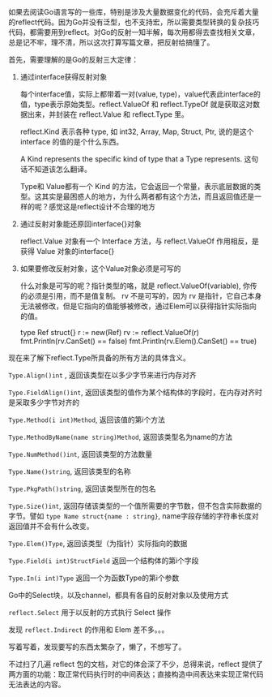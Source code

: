 如果去阅读Go语言写的一些库，特别是涉及大量数据变化的代码，会充斥着大量的reflect代码。因为Go并没有泛型，也不支持宏，所以需要类型转换的复杂技巧代码，都需要用到reflect。对Go的反射一知半解，每次用都得去查找相关文章，总是记不牢，理不清，所以这次打算写篇文章，把反射给搞懂了。

首先，需要理解的是Go的反射三大定律：


1. 通过interface获得反射对象

    每个interface值，实际上都带着一对(value, type)，value代表此interface的值，type表示原始类型。reflect.ValueOf  和 reflect.TypeOf 就是获取这对数据出来，并封装在 reflect.Value 和 reflect.Type 里。
    
    reflect.Kind 表示各种 type, 如 int32, Array, Map, Struct, Ptr, 说的是这个 interface 的值的是个什么东西。
    
    A Kind represents the specific kind of type that a Type represents. 这句话不知道该怎么翻译。
    
    Type和 Value都有一个 Kind 的方法，它会返回一个常量，表示底层数据的类型。这其实是最困惑人的地方，为什么两者都有这个方法，而且返回值还是一样的呢？感觉这是reflect设计不合理的地方
    
2. 通过反射对象能还原回interface{}对象

    reflect.Value 对象有一个 Interface 方法，与 reflect.ValueOf 作用相反，是获得 Value 对象的interface{}
    
    
3. 如果要修改反射对象，这个Value对象必须是可写的

    什么对象是可写的呢？指针类型的咯，就是 reflect.ValueOf(variable), 你传的必须是引用，而不是值复制。
    rv 不是可写的，因为 rv 是指针，它自己本身无法被修改，但是它指向的值能够被修改，通过Elem可以获得指针实际指向的值。
    
    
  	type Ref struct{}
	r := new(Ref)
	rv := reflect.ValueOf(r)
	fmt.Println(rv.CanSet() == false)
	fmt.Println(rv.Elem().CanSet() == true)


现在来了解下reflect.Type所具备的所有方法的具体含义。

`Type.Align()int` , 返回该类型在以多少字节来进行内存对齐

`Type.FieldAlign()int`, 返回该类型的值作为某个结构体的字段时，在内存对齐时是采取多少字节对齐的

`Type.Method(i int)Method`, 返回该值的第i个方法

`Type.MethodByName(name string)Method`, 返回该类型名为name的方法

`Type.NumMethod()int`, 返回该类型的方法数量

`Type.Name()string`, 返回该类型的名称

`Type.PkgPath()string`, 返回该类型所在的包名

`Type.Size()int`, 返回存储该类型的一个值所需要的字节数，但不包含实际数据的字节。譬如 `type Name struct{name : string}`, name字段存储的字符串长度对返回值并不会有什么改变。

`Type.Elem()Type`, 返回该类型（为指针）实际指向的数据

`Type.Field(i int)StructField` 返回一个结构体的第i个字段

`Type.In(i int)Type` 返回一个为函数Type的第i个参数

Go中的Select块，以及channel，都具有各自的反射对象以及使用方式

`reflect.Select` 用于以反射的方式执行 Select 操作 

发现 `reflect.Indirect` 的作用和 Elem 差不多。。。

写着写着，发现要写的东西太繁杂了，懒了，不想写了。

不过扫了几遍 reflect 包的文档，对它的体会深了不少，总得来说，reflect 提供了两方面的功能：取正常代码执行时的中间表达；直接构造中间表达来实现正常代码无法表达的内容。

